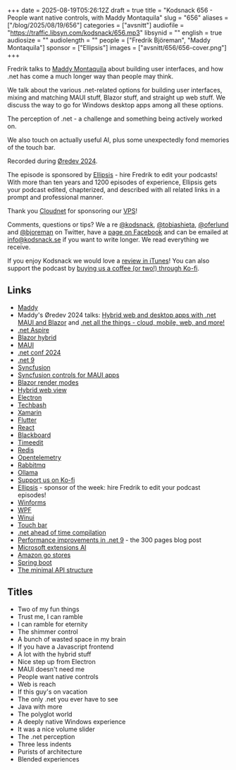 +++
date = 2025-08-19T05:26:12Z
draft = true
title = "Kodsnack 656 - People want native controls, with Maddy Montaquila"
slug = "656"
aliases = ["/blog/2025/08/19/656"]
categories = ["avsnitt"]
audiofile = "https://traffic.libsyn.com/kodsnack/656.mp3"
libsynid = ""
english = true
audiosize = ""
audiolength = ""
people = ["Fredrik Björeman", "Maddy Montaquila"]
sponsor = ["Ellipsis"]
images = ["avsnitt/656/656-cover.png"]
+++

Fredrik talks to [Maddy Montaquila](https://github.com/maddymontaquila) about building user interfaces, and how .net has come a much longer way than people may think.

We talk about the various .net-related options for building user interfaces, mixing and matching MAUI stuff, Blazor stuff, and straight up web stuff. We discuss the way to go for Windows desktop apps among all these options.

The perception of .net - a challenge and something being actively worked on.

We also touch on actually useful AI, plus some unexpectedly fond memories of the touch bar.

Recorded during [Øredev 2024](https://archive.oredev.org/2024/#/).

The episode is sponsored by [Ellipsis](https://www.ellipsis.se) - hire Fredrik to edit your podcasts! With more than ten years and 1200 episodes of experience, Ellipsis gets your podcast edited, chapterized, and described with all related links in a prompt and professional manner.

Thank you [Cloudnet](http://www.cloudnet.se) for sponsoring our [VPS](http://en.wikipedia.org/wiki/Virtual_private_server)!

Comments, questions or tips? We a	re [@kodsnack](https://www.twitter.com/kodsnack), [@tobiashieta](https://www.twitter.com/tobiashieta), [@oferlund](https://twitter.com/oferlund) and [@bjoreman](https://www.twitter.com/bjoreman) on Twitter, have a [page on Facebook](https://www.facebook.com/kodsnack) and can be emailed at [info@kodsnack.se](mailto:info@kodsnack.se) if you want to write longer. We read everything we receive.

If you enjoy Kodsnack we would love a [review in iTunes](http://itunes.apple.com/se/podcast/kodsnack/id561631498?l=en)! You can also support the podcast by <a href="https://ko-fi.com/kodsnack" rel="payment">buying us a coffee (or two!) through Ko-fi</a>.

## Links ##
* [Maddy](https://github.com/maddymontaquila)
* Maddy's Øredev 2024 talks: [Hybrid web and desktop apps with .net MAUI and Blazor](https://www.youtube.com/watch?v=fb8oR1id-H8&list=PLOUKmSqExtAFpg3krEd6CXr3uIyUgP97b&index=45) and [.net all the things - cloud, mobile, web, and more!](https://www.youtube.com/watch?v=ZFMx9YyfZ94&list=PLOUKmSqExtAFpg3krEd6CXr3uIyUgP97b&index=83)
* [.net Aspire](https://learn.microsoft.com/en-us/dotnet/aspire/get-started/aspire-overview)
* [Blazor hybrid](https://learn.microsoft.com/en-us/aspnet/core/blazor/hybrid/?view=aspnetcore-9.0)
* [MAUI](https://dotnet.microsoft.com/en-us/apps/maui)
* [.net conf 2024](https://learn.microsoft.com/sv-se/shows/dotnet-conf-2024/)
* [.net 9](https://learn.microsoft.com/sv-se/dotnet/core/whats-new/dotnet-9/overview)
* [Syncfusion](https://www.syncfusion.com/)
* [Syncfusion controls for MAUI apps](https://www.syncfusion.com/net-maui-toolkit)
* [Blazor render modes](https://learn.microsoft.com/en-us/aspnet/core/blazor/components/render-modes?view=aspnetcore-9.0)
* [Hybrid web view](https://learn.microsoft.com/en-us/dotnet/maui/user-interface/controls/hybridwebview?view=net-maui-9.0)
* [Electron](https://en.wikipedia.org/wiki/Electron_%28software_framework%29)
* [Techbash](https://techbash.com/)
* [Xamarin](https://en.wikipedia.org/wiki/Xamarin)
* [Flutter](https://en.wikipedia.org/wiki/Flutter_%28software%29)
* [React](https://en.wikipedia.org/wiki/React_%28software%29)
* [Blackboard](https://en.wikipedia.org/wiki/Blackboard_Learn)
* [Timeedit](https://www.timeedit.com/)
* [Redis](https://en.wikipedia.org/wiki/Redis)
* [Opentelemetry](https://opentelemetry.io/)
* [Rabbitmq](https://en.wikipedia.org/wiki/RabbitMQ)
* [Ollama](https://ollama.com/)
* [Support us on Ko-fi](https://ko-fi.com/kodsnack)
* [Ellipsis](https://www.ellipsis.se) - sponsor of the week: hire Fredrik to edit your podcast episodes!
* [Winforms](https://en.wikipedia.org/wiki/Windows_Forms)
* [WPF](https://en.wikipedia.org/wiki/Windows_Presentation_Foundation)
* [Winui](https://en.wikipedia.org/wiki/Windows_UI_Library)
* [Touch bar](https://www.youtube.com/watch?v=ExS0G3NaKp0)
* [.net ahead of time compilation](https://learn.microsoft.com/en-us/dotnet/core/deploying/native-aot/?tabs=windows%2Cnet8)
* [Performance improvements in .net 9](https://devblogs.microsoft.com/dotnet/performance-improvements-in-net-9/) - the 300 pages blog post
* [Microsoft extensions AI](https://learn.microsoft.com/en-us/dotnet/ai/microsoft-extensions-ai)
* [Amazon go stores](https://en.wikipedia.org/wiki/Amazon_Go)
* [Spring boot](https://en.wikipedia.org/wiki/Spring_Boot)
* [The minimal API structure](https://learn.microsoft.com/en-us/aspnet/core/fundamentals/minimal-apis?view=aspnetcore-9.0)

## Titles ##
* Two of my fun things
* Trust me, I can ramble
* I can ramble for eternity
* The shimmer control
* A bunch of wasted space in my brain
* If you have a Javascript frontend
* A lot with the hybrid stuff
* Nice step up from Electron
* MAUI doesn't need me
* People want native controls
* Web is reach
* If this guy's on vacation
* The only .net you ever have to see
* Java with more
* The polyglot world
* A deeply native Windows experience
* It was a nice volume slider
* The .net perception
* Three less indents
* Purists of architecture
* Blended experiences